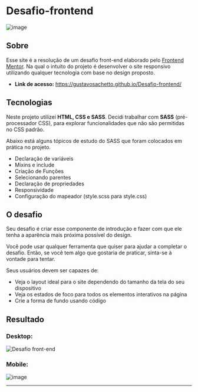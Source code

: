 # Desafio-frontend
![image](https://github.com/user-attachments/assets/12d80765-79b3-4f64-8a7e-978f25f70c3f)

## Sobre
Esse site é a resolução de um desafio front-end elaborado pelo [Frontend Mentor](https://www.frontendmentor.io). 
Na qual o intuito do projeto é desenvolver o site responsivo utilizando qualquer tecnologia com base no design proposto.

* __Link de acesso:__ https://gustavosachetto.github.io/Desafio-frontend/

## Tecnologias

Neste projeto utilizei __HTML, CSS e SASS__. Decidi trabalhar com __SASS__ (pré-processador CSS), para explorar funcionalidades que não são permitidas no CSS padrão. 

Abaixo está alguns tópicos de estudo do SASS que foram colocados em prática no projeto.

* Declaração de variáveis
* Mixins e include
* Criação de Funções
* Selecionando parentes 
* Declaração de propriedades
* Responsividade
* Configuração do mapeador (style.scss para style.css)

## O desafio
Seu desafio é criar esse componente de introdução e fazer com que ele tenha a aparência mais próxima possível do design.

Você pode usar qualquer ferramenta que quiser para ajudar a completar o desafio. Então, se você tem algo que gostaria de praticar, sinta-se à vontade para tentar.

Seus usuários devem ser capazes de:

* Veja o layout ideal para o site dependendo do tamanho da tela do seu dispositivo
* Veja os estados de foco para todos os elementos interativos na página
* Crie a forma de fundo usando código

## Resultado
### Desktop:
![Desafio front-end](https://github.com/user-attachments/assets/ac4c47fe-f2e6-4105-ab5c-9cb723992a75)

### Mobile:
![image](https://github.com/user-attachments/assets/c135cb63-2768-4fb6-b466-bb401a14f134)

**************
